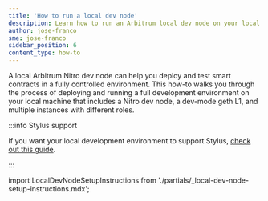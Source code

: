 ```yaml
---
title: 'How to run a local dev node'
description: Learn how to run an Arbitrum local dev node on your local machine.
author: jose-franco
sme: jose-franco
sidebar_position: 6
content_type: how-to
---
```


A local Arbitrum Nitro dev node can help you deploy and test smart contracts in a fully controlled environment. This how-to walks you through the process of deploying and running a full development environment on your local machine that includes a Nitro dev node, a dev-mode geth L1, and multiple instances with different roles.

:::info Stylus support

If you want your local development environment to support Stylus, [check out this guide](/stylus/how-tos/local-stylus-dev-node.mdx).

:::

import LocalDevNodeSetupInstructions from './partials/_local-dev-node-setup-instructions.mdx';

<LocalDevNodeSetupInstructions branch="release" />
